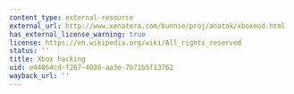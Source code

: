 ```yaml
---
content_type: external-resource
external_url: http://www.xenatera.com/bunnie/proj/anatak/xboxmod.html
has_external_license_warning: true
license: https://en.wikipedia.org/wiki/All_rights_reserved
status: ''
title: Xbox hacking
uid: e44864cd-f267-4030-aa3e-7b71b5f13762
wayback_url: ''
---
```

